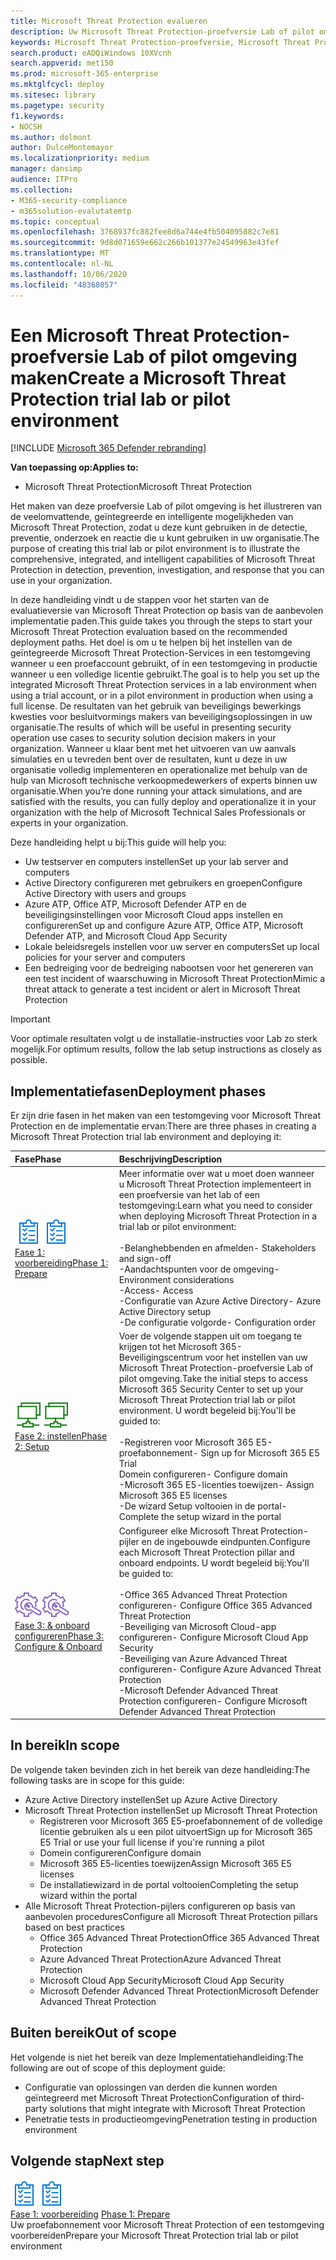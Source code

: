 ```yaml
---
title: Microsoft Threat Protection evalueren
description: Uw Microsoft Threat Protection-proefversie Lab of pilot omgeving instellen voor meer informatie over hoe de gecoördineerde oplossing voor beveiliging van apparaten, identiteit, gegevens en toepassingen uw organisatie kan helpen
keywords: Microsoft Threat Protection-proefversie, Microsoft Threat Protection, Microsoft Threat Protection, Microsoft Threat Protection evaluatie lab, Microsoft Threat Protection pilot, Cyber beveiliging, geavanceerde, permanente bedreiging, Enterprise-gebruikers, gegevens, toepassingen, incidenten, automatisch onderzoek en herstel, geavanceerde jacht
search.product: eADQiWindows 10XVcnh
search.appverid: met150
ms.prod: microsoft-365-enterprise
ms.mktglfcycl: deploy
ms.sitesec: library
ms.pagetype: security
f1.keywords:
- NOCSH
ms.author: dolmont
author: DulceMontemayor
ms.localizationpriority: medium
manager: dansimp
audience: ITPro
ms.collection:
- M365-security-compliance
- m365solution-evalutatemtp
ms.topic: conceptual
ms.openlocfilehash: 3768937fc882fee8d6a744e4fb504095882c7e81
ms.sourcegitcommit: 9d8d071659e662c266b101377e24549963e43fef
ms.translationtype: MT
ms.contentlocale: nl-NL
ms.lasthandoff: 10/06/2020
ms.locfileid: "48368057"
---
```

# <a name="create-a-microsoft-threat-protection-trial-lab-or-pilot-environment"></a><span data-ttu-id="a2d83-104">Een Microsoft Threat Protection-proefversie Lab of pilot omgeving maken</span><span class="sxs-lookup"><span data-stu-id="a2d83-104">Create a Microsoft Threat Protection trial lab or pilot environment</span></span> 

[!INCLUDE [Microsoft 365 Defender rebranding](../includes/microsoft-defender.md)]


<span data-ttu-id="a2d83-105">**Van toepassing op:**</span><span class="sxs-lookup"><span data-stu-id="a2d83-105">**Applies to:**</span></span>
- <span data-ttu-id="a2d83-106">Microsoft Threat Protection</span><span class="sxs-lookup"><span data-stu-id="a2d83-106">Microsoft Threat Protection</span></span>

<span data-ttu-id="a2d83-107">Het maken van deze proefversie Lab of pilot omgeving is het illustreren van de veelomvattende, geïntegreerde en intelligente mogelijkheden van Microsoft Threat Protection, zodat u deze kunt gebruiken in de detectie, preventie, onderzoek en reactie die u kunt gebruiken in uw organisatie.</span><span class="sxs-lookup"><span data-stu-id="a2d83-107">The purpose of creating this trial lab or pilot environment is to illustrate the comprehensive, integrated, and intelligent capabilities of Microsoft Threat Protection in detection, prevention, investigation, and response that you can use in your organization.</span></span> 

<span data-ttu-id="a2d83-108">In deze handleiding vindt u de stappen voor het starten van de evaluatieversie van Microsoft Threat Protection op basis van de aanbevolen implementatie paden.</span><span class="sxs-lookup"><span data-stu-id="a2d83-108">This guide takes you through the steps to start your Microsoft Threat Protection evaluation based on the recommended deployment paths.</span></span> <span data-ttu-id="a2d83-109">Het doel is om u te helpen bij het instellen van de geïntegreerde Microsoft Threat Protection-Services in een testomgeving wanneer u een proefaccount gebruikt, of in een testomgeving in productie wanneer u een volledige licentie gebruikt.</span><span class="sxs-lookup"><span data-stu-id="a2d83-109">The goal is to help you set up the integrated Microsoft Threat Protection services in a lab environment when using a trial account, or in a pilot environment in production when using a full license.</span></span> <span data-ttu-id="a2d83-110">De resultaten van het gebruik van beveiligings bewerkings kwesties voor besluitvormings makers van beveiligingsoplossingen in uw organisatie.</span><span class="sxs-lookup"><span data-stu-id="a2d83-110">The results of which will be useful in presenting security operation use cases to security solution decision makers in your organization.</span></span> <span data-ttu-id="a2d83-111">Wanneer u klaar bent met het uitvoeren van uw aanvals simulaties en u tevreden bent over de resultaten, kunt u deze in uw organisatie volledig implementeren en operationalize met behulp van de hulp van Microsoft technische verkoopmedewerkers of experts binnen uw organisatie.</span><span class="sxs-lookup"><span data-stu-id="a2d83-111">When you’re done running your attack simulations, and are satisfied with the results, you can fully deploy and operationalize it in your organization with the help of Microsoft Technical Sales Professionals or experts in your organization.</span></span> 

<span data-ttu-id="a2d83-112">Deze handleiding helpt u bij:</span><span class="sxs-lookup"><span data-stu-id="a2d83-112">This guide will help you:</span></span>
- <span data-ttu-id="a2d83-113">Uw testserver en computers instellen</span><span class="sxs-lookup"><span data-stu-id="a2d83-113">Set up your lab server and computers</span></span>
- <span data-ttu-id="a2d83-114">Active Directory configureren met gebruikers en groepen</span><span class="sxs-lookup"><span data-stu-id="a2d83-114">Configure Active Directory with users and groups</span></span>
- <span data-ttu-id="a2d83-115">Azure ATP, Office ATP, Microsoft Defender ATP en de beveiligingsinstellingen voor Microsoft Cloud apps instellen en configureren</span><span class="sxs-lookup"><span data-stu-id="a2d83-115">Set up and configure Azure ATP, Office ATP, Microsoft Defender ATP, and Microsoft Cloud App Security</span></span>
- <span data-ttu-id="a2d83-116">Lokale beleidsregels instellen voor uw server en computers</span><span class="sxs-lookup"><span data-stu-id="a2d83-116">Set up local policies for your server and computers</span></span>
- <span data-ttu-id="a2d83-117">Een bedreiging voor de bedreiging nabootsen voor het genereren van een test incident of waarschuwing in Microsoft Threat Protection</span><span class="sxs-lookup"><span data-stu-id="a2d83-117">Mimic a threat attack to generate a test incident or alert in Microsoft Threat Protection</span></span>

>[!IMPORTANT]
><span data-ttu-id="a2d83-118">Voor optimale resultaten volgt u de installatie-instructies voor Lab zo sterk mogelijk.</span><span class="sxs-lookup"><span data-stu-id="a2d83-118">For optimum results, follow the lab setup instructions as closely as possible.</span></span>


## <a name="deployment-phases"></a><span data-ttu-id="a2d83-119">Implementatiefasen</span><span class="sxs-lookup"><span data-stu-id="a2d83-119">Deployment phases</span></span>

<span data-ttu-id="a2d83-120">Er zijn drie fasen in het maken van een testomgeving voor Microsoft Threat Protection en de implementatie ervan:</span><span class="sxs-lookup"><span data-stu-id="a2d83-120">There are three phases in creating a Microsoft Threat Protection trial lab environment and deploying it:</span></span>

|<span data-ttu-id="a2d83-121">Fase</span><span class="sxs-lookup"><span data-stu-id="a2d83-121">Phase</span></span> | <span data-ttu-id="a2d83-122">Beschrijving</span><span class="sxs-lookup"><span data-stu-id="a2d83-122">Description</span></span> | 
|:-------|:-----|
| <span data-ttu-id="a2d83-123">![Fase 1: voorbereiding](../../media/prepare.png)</span><span class="sxs-lookup"><span data-stu-id="a2d83-123">![Phase 1: Prepare](../../media/prepare.png)</span></span><br>[<span data-ttu-id="a2d83-124">Fase 1: voorbereiding</span><span class="sxs-lookup"><span data-stu-id="a2d83-124">Phase 1: Prepare</span></span>](prepare-mtpeval.md)| <span data-ttu-id="a2d83-125">Meer informatie over wat u moet doen wanneer u Microsoft Threat Protection implementeert in een proefversie van het lab of een testomgeving:</span><span class="sxs-lookup"><span data-stu-id="a2d83-125">Learn what you need to consider when deploying Microsoft Threat Protection in a trial lab or pilot environment:</span></span> <br><br><span data-ttu-id="a2d83-126">-Belanghebbenden en afmelden</span><span class="sxs-lookup"><span data-stu-id="a2d83-126">- Stakeholders and sign-off</span></span> <br> <span data-ttu-id="a2d83-127">-Aandachtspunten voor de omgeving</span><span class="sxs-lookup"><span data-stu-id="a2d83-127">- Environment considerations</span></span> <br><span data-ttu-id="a2d83-128">-Access</span><span class="sxs-lookup"><span data-stu-id="a2d83-128">- Access</span></span> <br><span data-ttu-id="a2d83-129">-Configuratie van Azure Active Directory</span><span class="sxs-lookup"><span data-stu-id="a2d83-129">- Azure Active Directory setup</span></span> <br> <span data-ttu-id="a2d83-130">-De configuratie volgorde</span><span class="sxs-lookup"><span data-stu-id="a2d83-130">- Configuration order</span></span>
|  <span data-ttu-id="a2d83-131">![Fase 2: instellen](../../media/setup.png)</span><span class="sxs-lookup"><span data-stu-id="a2d83-131">![Phase 2: Setup](../../media/setup.png)</span></span> <br>[<span data-ttu-id="a2d83-132">Fase 2: instellen</span><span class="sxs-lookup"><span data-stu-id="a2d83-132">Phase 2: Setup</span></span>](setup-mtpeval.md)|  <span data-ttu-id="a2d83-133">Voer de volgende stappen uit om toegang te krijgen tot het Microsoft 365-Beveiligingscentrum voor het instellen van uw Microsoft Threat Protection-proefversie Lab of pilot omgeving.</span><span class="sxs-lookup"><span data-stu-id="a2d83-133">Take the initial steps to access Microsoft 365 Security Center to set up your Microsoft Threat Protection trial lab or pilot environment.</span></span> <span data-ttu-id="a2d83-134">U wordt begeleid bij:</span><span class="sxs-lookup"><span data-stu-id="a2d83-134">You'll be guided to:</span></span><br><br><span data-ttu-id="a2d83-135">-Registreren voor Microsoft 365 E5-proefabonnement</span><span class="sxs-lookup"><span data-stu-id="a2d83-135">- Sign up for Microsoft 365 E5 Trial</span></span> <br>  <span data-ttu-id="a2d83-136">Domein configureren</span><span class="sxs-lookup"><span data-stu-id="a2d83-136">- Configure domain</span></span><br><span data-ttu-id="a2d83-137">-Microsoft 365 E5-licenties toewijzen</span><span class="sxs-lookup"><span data-stu-id="a2d83-137">- Assign Microsoft 365 E5 licenses</span></span><br><span data-ttu-id="a2d83-138">-De wizard Setup voltooien in de portal</span><span class="sxs-lookup"><span data-stu-id="a2d83-138">- Complete the setup wizard in the portal</span></span>|
|  <span data-ttu-id="a2d83-139">![Fase 3: & onboard configureren](../../media/config-onboard.png)</span><span class="sxs-lookup"><span data-stu-id="a2d83-139">![Phase 3: Configure & Onboard](../../media/config-onboard.png)</span></span> <br>[<span data-ttu-id="a2d83-140">Fase 3: & onboard configureren</span><span class="sxs-lookup"><span data-stu-id="a2d83-140">Phase 3: Configure & Onboard</span></span>](config-mtpeval.md) | <span data-ttu-id="a2d83-141">Configureer elke Microsoft Threat Protection-pijler en de ingebouwde eindpunten.</span><span class="sxs-lookup"><span data-stu-id="a2d83-141">Configure each Microsoft Threat Protection pillar and onboard endpoints.</span></span> <span data-ttu-id="a2d83-142">U wordt begeleid bij:</span><span class="sxs-lookup"><span data-stu-id="a2d83-142">You'll be guided to:</span></span><br><br><span data-ttu-id="a2d83-143">-Office 365 Advanced Threat Protection configureren</span><span class="sxs-lookup"><span data-stu-id="a2d83-143">- Configure Office 365 Advanced Threat Protection</span></span><br><span data-ttu-id="a2d83-144">-Beveiliging van Microsoft Cloud-app configureren</span><span class="sxs-lookup"><span data-stu-id="a2d83-144">- Configure Microsoft Cloud App Security</span></span><br><span data-ttu-id="a2d83-145">-Beveiliging van Azure Advanced Threat configureren</span><span class="sxs-lookup"><span data-stu-id="a2d83-145">- Configure Azure Advanced Threat Protection</span></span><br><span data-ttu-id="a2d83-146">-Microsoft Defender Advanced Threat Protection configureren</span><span class="sxs-lookup"><span data-stu-id="a2d83-146">- Configure Microsoft Defender Advanced Threat Protection</span></span> 


## <a name="in-scope"></a><span data-ttu-id="a2d83-147">In bereik</span><span class="sxs-lookup"><span data-stu-id="a2d83-147">In scope</span></span>

<span data-ttu-id="a2d83-148">De volgende taken bevinden zich in het bereik van deze handleiding:</span><span class="sxs-lookup"><span data-stu-id="a2d83-148">The following tasks are in scope for this guide:</span></span>
-   <span data-ttu-id="a2d83-149">Azure Active Directory instellen</span><span class="sxs-lookup"><span data-stu-id="a2d83-149">Set up Azure Active Directory</span></span>
-   <span data-ttu-id="a2d83-150">Microsoft Threat Protection instellen</span><span class="sxs-lookup"><span data-stu-id="a2d83-150">Set up Microsoft Threat Protection</span></span>
    -   <span data-ttu-id="a2d83-151">Registreren voor Microsoft 365 E5-proefabonnement of de volledige licentie gebruiken als u een pilot uitvoert</span><span class="sxs-lookup"><span data-stu-id="a2d83-151">Sign up for Microsoft 365 E5 Trial or use your full license if you're running a pilot</span></span>
    -   <span data-ttu-id="a2d83-152">Domein configureren</span><span class="sxs-lookup"><span data-stu-id="a2d83-152">Configure domain</span></span>
    -   <span data-ttu-id="a2d83-153">Microsoft 365 E5-licenties toewijzen</span><span class="sxs-lookup"><span data-stu-id="a2d83-153">Assign Microsoft 365 E5 licenses</span></span>
    -   <span data-ttu-id="a2d83-154">De installatiewizard in de portal voltooien</span><span class="sxs-lookup"><span data-stu-id="a2d83-154">Completing the setup wizard within the portal</span></span>
-   <span data-ttu-id="a2d83-155">Alle Microsoft Threat Protection-pijlers configureren op basis van aanbevolen procedures</span><span class="sxs-lookup"><span data-stu-id="a2d83-155">Configure all Microsoft Threat Protection pillars based on best practices</span></span>
    -   <span data-ttu-id="a2d83-156">Office 365 Advanced Threat Protection</span><span class="sxs-lookup"><span data-stu-id="a2d83-156">Office 365 Advanced Threat Protection</span></span>
    -   <span data-ttu-id="a2d83-157">Azure Advanced Threat Protection</span><span class="sxs-lookup"><span data-stu-id="a2d83-157">Azure Advanced Threat Protection</span></span>
    -   <span data-ttu-id="a2d83-158">Microsoft Cloud App Security</span><span class="sxs-lookup"><span data-stu-id="a2d83-158">Microsoft Cloud App Security</span></span>
    -   <span data-ttu-id="a2d83-159">Microsoft Defender Advanced Threat Protection</span><span class="sxs-lookup"><span data-stu-id="a2d83-159">Microsoft Defender Advanced Threat Protection</span></span>

## <a name="out-of-scope"></a><span data-ttu-id="a2d83-160">Buiten bereik</span><span class="sxs-lookup"><span data-stu-id="a2d83-160">Out of scope</span></span>

<span data-ttu-id="a2d83-161">Het volgende is niet het bereik van deze Implementatiehandleiding:</span><span class="sxs-lookup"><span data-stu-id="a2d83-161">The following are out of scope of this deployment guide:</span></span>

-   <span data-ttu-id="a2d83-162">Configuratie van oplossingen van derden die kunnen worden geïntegreerd met Microsoft Threat Protection</span><span class="sxs-lookup"><span data-stu-id="a2d83-162">Configuration of third-party solutions that might integrate with Microsoft Threat Protection</span></span>
-   <span data-ttu-id="a2d83-163">Penetratie tests in productieomgeving</span><span class="sxs-lookup"><span data-stu-id="a2d83-163">Penetration testing in production environment</span></span>

## <a name="next-step"></a><span data-ttu-id="a2d83-164">Volgende stap</span><span class="sxs-lookup"><span data-stu-id="a2d83-164">Next step</span></span>
<span data-ttu-id="a2d83-165">![Fase 1: voorbereiding](../../media/prepare.png)</span><span class="sxs-lookup"><span data-stu-id="a2d83-165">![Phase 1: Prepare](../../media/prepare.png)</span></span> <br><span data-ttu-id="a2d83-166">[Fase 1: voorbereiding](prepare-mtpeval.md) 
</span><span class="sxs-lookup"><span data-stu-id="a2d83-166">[Phase 1: Prepare](prepare-mtpeval.md) 
</span></span><br> <span data-ttu-id="a2d83-167">Uw proefabonnement voor Microsoft Threat Protection of een testomgeving voorbereiden</span><span class="sxs-lookup"><span data-stu-id="a2d83-167">Prepare your Microsoft Threat Protection trial lab or pilot environment</span></span>
